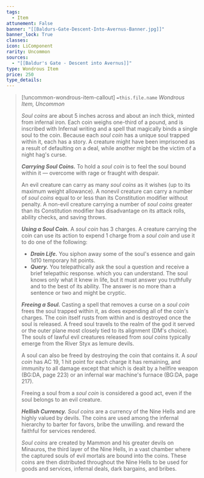```yaml
---
tags:
  - Item
attunement: False
banner: "[[Baldurs-Gate-Descent-Into-Avernus-Banner.jpg]]"
banner_lock: True
classes:
icon: LiComponent
rarity: Uncommon
sources:
  - "[[Baldur's Gate - Descent into Avernus]]"
type: Wondrous Item
price: 250
type_details: 
---
```

>[!uncommon-wondrous-item-callout] `=this.file.name`
>*Wondrous Item, Uncommon*
>
>*Soul coins* are about 5 inches across and about an inch thick, minted from infernal iron. Each coin weighs one-third of a pound, and is inscribed with Infernal writing and a spell that magically binds a single soul to the coin. Because each *soul coin* has a unique soul trapped within it, each has a story. A creature might have been imprisoned as a result of defaulting on a deal, while another might be the victim of a night hag's curse.
>
>***Carrying Soul Coins.*** To hold a *soul coin* is to feel the soul bound within it — overcome with rage or fraught with despair.
>
>An evil creature can carry as many *soul coins* as it wishes (up to its maximum weight allowance). A nonevil creature can carry a number of *soul coins* equal to or less than its Constitution modifier without penalty. A non-evil creature carrying a number of *soul coins* greater than its Constitution modifier has disadvantage on its attack rolls, ability checks, and saving throws.
>
>***Using a Soul Coin.*** A *soul coin* has 3 charges. A creature carrying the coin can use its action to expend 1 charge from a *soul coin* and use it to do one of the following:
>
>* ***Drain Life.*** You siphon away some of the soul's essence and gain 1d10 temporary hit points.
>* ***Query.*** You telepathically ask the soul a question and receive a brief telepathic response. which you can understand. The soul knows only what it knew in life, but it must answer you truthfully and to the best of its ability. The answer is no more than a sentence or two and might be cryptic.
>
>***Freeing a Soul.*** Casting a spell that removes a curse on a *soul coin* frees the soul trapped within it, as does expending all of the coin's charges. The coin itself rusts from within and is destroyed once the soul is released. A freed soul travels to the realm of the god it served or the outer plane most closely tied to its alignment (DM's choice). The souls of lawful evil creatures released from *soul coins* typically emerge from the River Styx as lemure devils.
>
>A soul can also be freed by destroying the coin that contains it. A *soul coin* has AC 19, 1 hit point for each charge it has remaining, and immunity to all damage except that which is dealt by a hellfire weapon (BG:DA, page 223) or an infernal war machine's furnace (BG:DA, page 217).
>
>Freeing a soul from a *soul coin* is considered a good act, even if the soul belongs to an evil creature.
>
>***Hellish Currency.*** *Soul coins* are a currency of the Nine Hells and are highly valued by devils. The coins are used among the infernal hierarchy to barter for favors, bribe the unwilling. and reward the faithful for services rendered.
>
>*Soul coins* are created by Mammon and his greater devils on Minauros, the third layer of the Nine Hells, in a vast chamber where the captured souls of evil mortals are bound into the coins. These coins are then distributed throughout the Nine Hells to be used for goods and services, infernal deals, dark bargains, and bribes.
>
>
